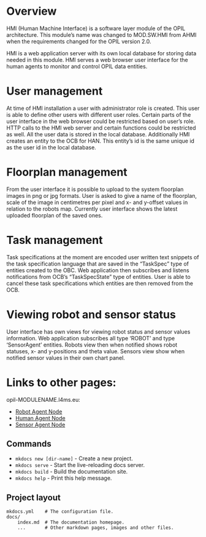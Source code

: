 # Overview

HMI (Human Machine Interface) is a software layer module of the OPIL architecture. This module’s name was changed to MOD.SW.HMI from AHMI when the requirements changed for the OPIL version 2.0.

HMI is a web application server with its own local database for storing data needed in this module. HMI serves a web browser user interface for the human agents to monitor and control OPIL data entities.

# User management

At time of HMI installation a user with administrator role is created. This user is able to define other users with different user roles. Certain parts of the user interface in the web browser could be restricted based on user’s role. HTTP calls to the HMI web server and certain functions could be restricted as well. All the user data is stored in the local database. Additionally HMI creates an entity to the OCB for HAN. This entity’s id is the same unique id as the user id in the local database.

# Floorplan management

From the user interface it is possible to upload to the system floorplan images in png or jpg formats. User is asked to give a name of the floorplan, scale of the image in centimetres per pixel and x- and y-offset values in relation to the robots map. Currently user interface shows the latest uploaded floorplan of the saved ones.

# Task management

Task specifications at the moment are encoded user written text snippets of the task specification language that are saved in the “TaskSpec” type of entities created to the OBC. Web application then subscribes and listens notifications from OCB’s “TaskSpecState” type of entities. User is able to cancel these task specifications which entities are then removed from the OCB.

# Viewing robot and sensor status

User interface has own views for viewing robot status and sensor values information. Web application subscribes all type ‘ROBOT’ and type ‘SensorAgent’ entities. Robots view then when notified shows robot statuses, x- and y-positions and theta value. Sensors view show when notified sensor values in their own chart panel.

# Links to other pages:

opil-MODULENAME.l4ms.eu:

* [Robot Agent Node](http://opil-ran.l4ms.eu)
* [Human Agent Node](http://opil-han.l4ms.eu)
* [Sensor Agent Node](http://opil-san.l4ms.eu) 

## Commands

* `mkdocs new [dir-name]` - Create a new project.
* `mkdocs serve` - Start the live-reloading docs server.
* `mkdocs build` - Build the documentation site.
* `mkdocs help` - Print this help message.

## Project layout

    mkdocs.yml    # The configuration file.
    docs/
        index.md  # The documentation homepage.
        ...       # Other markdown pages, images and other files.
